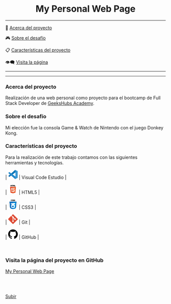 <a name="top"></a>

<center><h1>My Personal Web Page</h1> </center>

-----------------

:speech_balloon: [Acerca del proyecto](#id1)    

:video_game: [Sobre el desafío](#id2)

:clipboard: [Características del proyecto](#id3)

:eye_speech_bubble: [Visita la página](#id4)

--------------


--------------------------

<a name="id1"></a>
### Acerca del proyecto 

Realización de una web personal como proyecto para el bootcamp de Full Stack Developer de [GeeksHubs Academy](https://bootcamp.geekshubsacademy.com/).



<a name="id2"></a>
### Sobre el desafío

Mi elección fue la consola Game & Watch de Nintendo con el juego Donkey Kong.



<a name="id3"></a>
### Características del proyecto

Para la realización de este trabajo contamos con las siguientes herramientas y tecnologías.

| <img src="img/logovisual.png" alt="Visual" width="30"/> | Visual Code Estudio |

| <img src="img/html.png" alt="HTML5" width="30"/> | HTML5 |

| <img src="img/css.png" alt="CSS3" width="30"/> | CSS3 | 

| <img src="img/git4.png" alt="Git" width="30"/> | Git |

| <img src="img/github2.png" alt="GitHub" width="30"/> | GitHub | 

<br>

<a name="id4"></a>
### Visita la página del proyecto en GitHub

[My Personal Web Page](https://mlfernandez.github.io/MyPersonalWeb/)


<br>
<br>




[Subir](#top)